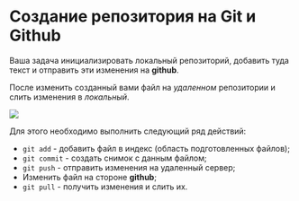 # Создание репозитория на Git и Github

Ваша задача инициализировать локальный репозиторий, добавить туда текст и отправить эти изменения на **github**. 

После изменить созданный вами файл на *удаленном* репозитории и слить изменения в *локальный*.

![](https://user-images.githubusercontent.com/4215285/51281450-7d36c700-19f3-11e9-90f0-cf5cb1284c36.jpeg)

Для этого необходимо выполнить следующий ряд действий:
- `git add` - добавить файл в индекс (область подготовленных файлов);
- `git commit` - создать снимок с данным файлом;
- `git push` - отправить изменения на удаленный сервер;
- Изменить файл на стороне **github**;
- `git pull` - получить изменения и слить их.
